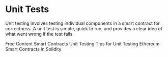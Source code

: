 # Unit Tests

Unit testing involves testing individual components in a smart contract for correctness. A unit test is simple, quick to run, and provides a clear idea of what went wrong if the test fails.

<ResourceGroupTitle>Free Content</ResourceGroupTitle>
<BadgeLink colorScheme='yellow' badgeText='Read' href='https://ethereum.org/en/developers/docs/smart-contracts/testing/#unit-testing'>Smart Contracts Unit Testing</BadgeLink>
<BadgeLink colorScheme='yellow' badgeText='Read' href='https://betterprogramming.pub/a-few-tips-for-unit-testing-ethereum-smart-contract-in-solidity-d804062068fb'>Tips for Unit Testing Ethereum Smart Contracts in Solidity</BadgeLink>
